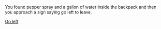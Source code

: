 You found pepper spray and a gallon of water inside the backpack and then you approach a sign saying go left to leave.

[Go left](go-left.md)